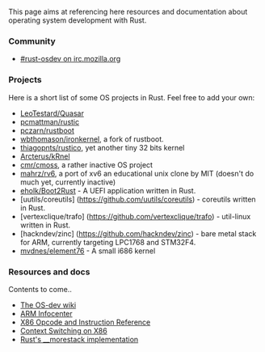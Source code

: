 This page aims at referencing here resources and documentation about operating system development with Rust.

### Community

* [#rust-osdev on irc.mozilla.org](http://chat.mibbit.com/?server=irc.mozilla.org&channel=%23rust-osdev)

### Projects

Here is a short list of some OS projects in Rust. Feel free to add your own:

* [LeoTestard/Quasar](https://github.com/LeoTestard/Quasar.git)
* [pcmattman/rustic](https://github.com/pcmattman/rustic.git)
* [pczarn/rustboot](https://github.com/pczarn/rustboot.git)
* [wbthomason/ironkernel](https://github.com/wbthomason/ironkernel), a fork of rustboot.
* [thiagopnts/rustico](https://github.com/thiagopnts/rustico), yet another tiny 32 bits kernel
* [Arcterus/kRnel](https://github.com/Arcterus/kRnel.git)
* [cmr/cmoss](https://github.com/cmr/cmoss), a rather inactive OS project
* [mahrz/rv6](https://github.com/mahrz/rv6.git), a port of xv6 an educational unix clone by MIT (doesn't do much yet, currently inactive)
* [eholk/Boot2Rust](https://github.com/eholk/Boot2Rust) - A UEFI application written in Rust.
* [uutils/coreutils] (https://github.com/uutils/coreutils) - coreutils written in Rust.
* [vertexclique/trafo] (https://github.com/vertexclique/trafo) - util-linux written in Rust.
* [hackndev/zinc] (https://github.com/hackndev/zinc) - bare metal stack for ARM, currently targeting LPC1768 and STM32F4.
* [mvdnes/element76](https://github.com/mvdnes/element76) - A small i686 kernel

### Resources and docs

Contents to come..

* [The OS-dev wiki](http://wiki.osdev.org/)
* [ARM Infocenter](http://infocenter.arm.com/help/index.jsp)
* [X86 Opcode and Instruction Reference](http://ref.x86asm.net/)
* [Context Switching on X86](http://samwho.co.uk/blog/2013/06/01/context-switching-on-x86/)
* [Rust's __morestack implementation](https://github.com/mozilla/rust/blob/master/src/rt/arch/i386/morestack.S)